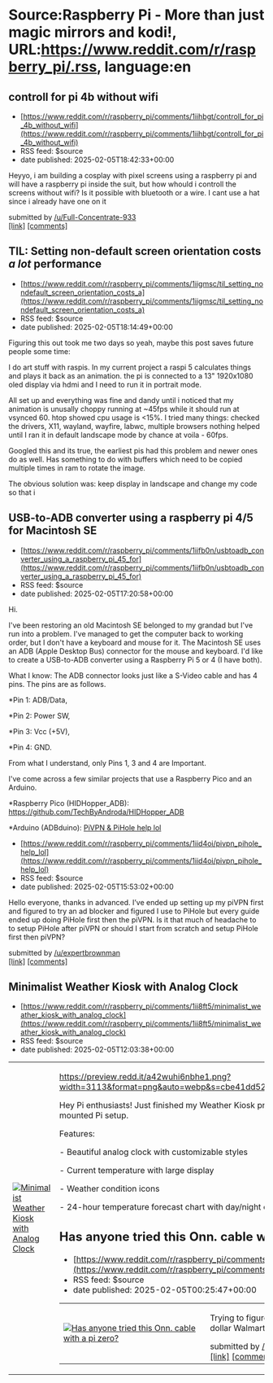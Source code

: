 # Source:Raspberry Pi - More than just magic mirrors and kodi!, URL:https://www.reddit.com/r/raspberry_pi/.rss, language:en

## controll for pi 4b without wifi
 - [https://www.reddit.com/r/raspberry_pi/comments/1iihbgt/controll_for_pi_4b_without_wifi](https://www.reddit.com/r/raspberry_pi/comments/1iihbgt/controll_for_pi_4b_without_wifi)
 - RSS feed: $source
 - date published: 2025-02-05T18:42:33+00:00

<!-- SC_OFF --><div class="md"><p>Heyyo, i am building a cosplay with pixel screens using a raspberry pi and will have a raspberry pi inside the suit, but how whould i controll the screens without wifi? Is it possible with bluetooth or a wire. I cant use a hat since i already have one on it</p> </div><!-- SC_ON --> &#32; submitted by &#32; <a href="https://www.reddit.com/user/Full-Concentrate-933"> /u/Full-Concentrate-933 </a> <br/> <span><a href="https://www.reddit.com/r/raspberry_pi/comments/1iihbgt/controll_for_pi_4b_without_wifi/">[link]</a></span> &#32; <span><a href="https://www.reddit.com/r/raspberry_pi/comments/1iihbgt/controll_for_pi_4b_without_wifi/">[comments]</a></span>

## TIL: Setting non-default screen orientation costs _a lot_ performance
 - [https://www.reddit.com/r/raspberry_pi/comments/1iigmsc/til_setting_nondefault_screen_orientation_costs_a](https://www.reddit.com/r/raspberry_pi/comments/1iigmsc/til_setting_nondefault_screen_orientation_costs_a)
 - RSS feed: $source
 - date published: 2025-02-05T18:14:49+00:00

<!-- SC_OFF --><div class="md"><p>Figuring this out took me two days so yeah, maybe this post saves future people some time:</p> <p>I do art stuff with raspis. In my current project a raspi 5 calculates things and plays it back as an animation. the pi is connected to a 13&quot; 1920x1080 oled display via hdmi and I need to run it in portrait mode.</p> <p>All set up and everything was fine and dandy until i noticed that my animation is unusally choppy running at ~45fps while it should run at vsynced 60. htop showed cpu usage is &lt;15%. I tried many things: checked the drivers, X11, wayland, wayfire, labwc, multiple browsers nothing helped until I ran it in default landscape mode by chance at voila - 60fps.</p> <p>Googled this and its true, the earliest pis had this problem and newer ones do as well. Has something to do with buffers which need to be copied multiple times in ram to rotate the image.</p> <p>The obvious solution was: keep display in landscape and change my code so that i

## USB-to-ADB converter using a raspberry pi 4/5 for Macintosh SE
 - [https://www.reddit.com/r/raspberry_pi/comments/1iifb0n/usbtoadb_converter_using_a_raspberry_pi_45_for](https://www.reddit.com/r/raspberry_pi/comments/1iifb0n/usbtoadb_converter_using_a_raspberry_pi_45_for)
 - RSS feed: $source
 - date published: 2025-02-05T17:20:58+00:00

<!-- SC_OFF --><div class="md"><p>Hi.</p> <p>I&#39;ve been restoring an old Macintosh SE belonged to my grandad but I&#39;ve run into a problem. I&#39;ve managed to get the computer back to working order, but I don&#39;t have a keyboard and mouse for it. The Macintosh SE uses an ADB (Apple Desktop Bus) connector for the mouse and keyboard. I&#39;d like to create a USB-to-ADB converter using a Raspberry Pi 5 or 4 (I have both).</p> <p>What I know: The ADB connector looks just like a S-Video cable and has 4 pins. The pins are as follows.</p> <p>*Pin 1: ADB/Data,</p> <p>*Pin 2: Power SW,</p> <p>*Pin 3: Vcc (+5V),</p> <p>*Pin 4: GND.</p> <p>From what I understand, only Pins 1, 3 and 4 are Important.</p> <p>I&#39;ve come across a few similar projects that use a Raspberry Pico and an Arduino.</p> <p>*Raspberry Pico (HIDHopper_ADB): <a href="https://github.com/TechByAndroda/HIDHopper_ADB">https://github.com/TechByAndroda/HIDHopper_ADB</a></p> <p>*Arduino (ADBduino): <a href="https://github.

## PiVPN & PiHole help lol
 - [https://www.reddit.com/r/raspberry_pi/comments/1iid4oi/pivpn_pihole_help_lol](https://www.reddit.com/r/raspberry_pi/comments/1iid4oi/pivpn_pihole_help_lol)
 - RSS feed: $source
 - date published: 2025-02-05T15:53:02+00:00

<!-- SC_OFF --><div class="md"><p>Hello everyone, thanks in advanced. I’ve ended up setting up my piVPN first and figured to try an ad blocker and figured I use to PiHole but every guide ended up doing PiHole first then the piVPN. Is it that much of headache to to setup PiHole after piVPN or should I start from scratch and setup PiHole first then piVPN?</p> </div><!-- SC_ON --> &#32; submitted by &#32; <a href="https://www.reddit.com/user/expertbrownman"> /u/expertbrownman </a> <br/> <span><a href="https://www.reddit.com/r/raspberry_pi/comments/1iid4oi/pivpn_pihole_help_lol/">[link]</a></span> &#32; <span><a href="https://www.reddit.com/r/raspberry_pi/comments/1iid4oi/pivpn_pihole_help_lol/">[comments]</a></span>

## Minimalist Weather Kiosk with Analog Clock
 - [https://www.reddit.com/r/raspberry_pi/comments/1ii8ft5/minimalist_weather_kiosk_with_analog_clock](https://www.reddit.com/r/raspberry_pi/comments/1ii8ft5/minimalist_weather_kiosk_with_analog_clock)
 - RSS feed: $source
 - date published: 2025-02-05T12:03:38+00:00

<table> <tr><td> <a href="https://www.reddit.com/r/raspberry_pi/comments/1ii8ft5/minimalist_weather_kiosk_with_analog_clock/"> <img src="https://b.thumbs.redditmedia.com/fNcVIYOHuvEOHVRLssubb7GoE3koBjuIwpZLEkK_BNI.jpg" alt="Minimalist Weather Kiosk with Analog Clock" title="Minimalist Weather Kiosk with Analog Clock" /> </a> </td><td> <!-- SC_OFF --><div class="md"><p><a href="https://preview.redd.it/a42wuhi6nbhe1.png?width=3113&amp;format=png&amp;auto=webp&amp;s=cbe41dd52bd4b7b39f5e2d60324933a8127f6c8b">https://preview.redd.it/a42wuhi6nbhe1.png?width=3113&amp;format=png&amp;auto=webp&amp;s=cbe41dd52bd4b7b39f5e2d60324933a8127f6c8b</a></p> <p>Hey Pi enthusiasts! Just finished my Weather Kiosk project - a clean, minimal display perfect for a wall-mounted Pi setup. </p> <p>Features:</p> <p>- Beautiful analog clock with customizable styles</p> <p>- Current temperature with large display</p> <p>- Weather condition icons</p> <p>- 24-hour temperature forecast chart with day/night cycle</p> 

## Has anyone tried this Onn. cable with a pi zero?
 - [https://www.reddit.com/r/raspberry_pi/comments/1ihx3jv/has_anyone_tried_this_onn_cable_with_a_pi_zero](https://www.reddit.com/r/raspberry_pi/comments/1ihx3jv/has_anyone_tried_this_onn_cable_with_a_pi_zero)
 - RSS feed: $source
 - date published: 2025-02-05T00:25:47+00:00

<table> <tr><td> <a href="https://www.reddit.com/r/raspberry_pi/comments/1ihx3jv/has_anyone_tried_this_onn_cable_with_a_pi_zero/"> <img src="https://preview.redd.it/4zj0svets7he1.jpeg?width=640&amp;crop=smart&amp;auto=webp&amp;s=79dcfb50c4eabc661f2c6c5b5c8187fa26eaee71" alt="Has anyone tried this Onn. cable with a pi zero?" title="Has anyone tried this Onn. cable with a pi zero?" /> </a> </td><td> <!-- SC_OFF --><div class="md"><p>Trying to figure out if I did sm wrong or if I shouldn’t have bought a 10 dollar Walmart cable. Help.</p> </div><!-- SC_ON --> &#32; submitted by &#32; <a href="https://www.reddit.com/user/Dreamer_4200"> /u/Dreamer_4200 </a> <br/> <span><a href="https://i.redd.it/4zj0svets7he1.jpeg">[link]</a></span> &#32; <span><a href="https://www.reddit.com/r/raspberry_pi/comments/1ihx3jv/has_anyone_tried_this_onn_cable_with_a_pi_zero/">[comments]</a></span> </td></tr></table>

